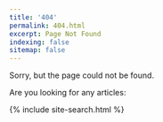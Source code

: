 ```yaml
---
title: '404'
permalink: 404.html
excerpt: Page Not Found
indexing: false
sitemap: false
---
```


Sorry, but the page could not be found.

Are you looking for any articles:

{% include site-search.html %}
